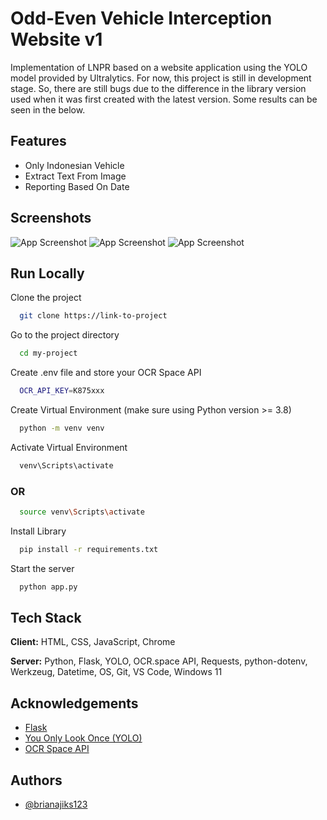 
# Odd-Even Vehicle Interception Website v1
Implementation of LNPR based on a website application using the YOLO model provided by Ultralytics. For now, this project is still in development stage. So, there are still bugs due to the difference in the library version used when it was first created with the latest version. Some results can be seen in the below.


## Features

- Only Indonesian Vehicle
- Extract Text From Image
- Reporting Based On Date
## Screenshots

![App Screenshot](./documentation/older%20version/Sistem%20Tilang%20Basis%20Web%20-%20Show.png)
![App Screenshot](./documentation/older%20version/Sistem%20Tilang%20Basis%20Web%20-%20Detect.png)
![App Screenshot](./documentation/older%20version/Sistem%20Tilang%20Basis%20Web%20-%20Report%20(Lolos%20Tilang).png)


## Run Locally

Clone the project

```bash
  git clone https://link-to-project
```

Go to the project directory

```bash
  cd my-project
```

Create .env file and store your OCR Space API

```bash
  OCR_API_KEY=K875xxx
```

Create Virtual Environment (make sure using Python version >= 3.8)

```bash
  python -m venv venv
```

Activate Virtual Environment

```bash
  venv\Scripts\activate
```

### OR

```bash
  source venv\Scripts\activate
```

Install Library

```bash
  pip install -r requirements.txt
```

Start the server

```bash
  python app.py
```


## Tech Stack

**Client:** HTML, CSS, JavaScript, Chrome

**Server:** Python, Flask, YOLO, OCR.space API, Requests, python-dotenv, Werkzeug, Datetime, OS, Git, VS Code, Windows 11


## Acknowledgements

 - [Flask](https://flask.palletsprojects.com/en/stable/)
 - [You Only Look Once (YOLO)](https://docs.ultralytics.com/)
 - [OCR Space API](https://ocr.space/OCRAPI)
## Authors

- [@brianajiks123](https://www.github.com/brianajiks123)
